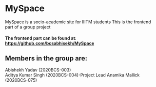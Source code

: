 # MySpace
 MySpace is a socio-academic site for IIITM students
 This is the frontend part of a group project
 #### The frontend part can be found at: https://github.com/bcsabhisekh/MySpace
 
  ## Members in the group are:
   Abishekh Yadav (2020BCS-003)       
   Aditya Kumar Singh (2020BCS-004)-Project Lead
   Anamika Mallick (2020BCS-075)        
